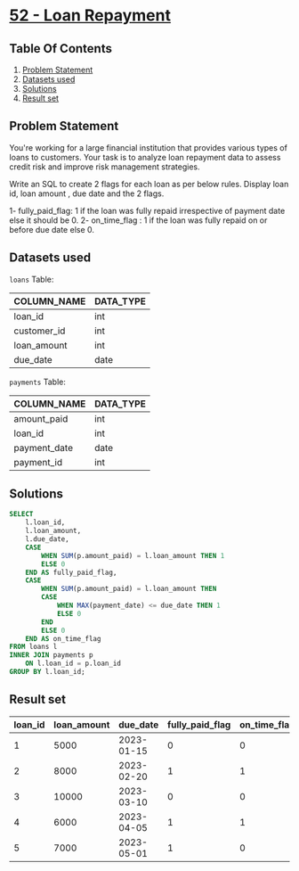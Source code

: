# [52 - Loan Repayment](https://www.namastesql.com/coding-problem/52-loan-repayment)

## Table Of Contents
1. [Problem Statement](#problem-statement)
2. [Datasets used](#datasets-used)
3. [Solutions](#solutions)
4. [Result set](#result-set)

## Problem Statement

You're working for a large financial institution that provides various types of loans to customers. Your task is to analyze loan repayment data to assess credit risk and improve risk management strategies.

Write an SQL to create 2 flags for each loan as per below rules. Display loan id, loan amount , due date and the 2 flags.

1- fully_paid_flag: 1 if the loan was fully repaid irrespective of payment date else it should be 0.
2- on_time_flag : 1 if the loan was fully repaid on or before due date else 0.

## Datasets used

```loans``` Table:

| COLUMN_NAME | DATA_TYPE |
| ----------- | --------- |
| loan_id     | int       |
| customer_id | int       |
| loan_amount | int       |
| due_date    | date      |

```payments``` Table:

| COLUMN_NAME  | DATA_TYPE |
| ------------ | --------- |
| amount_paid  | int       |
| loan_id      | int       |
| payment_date | date      |
| payment_id   | int       |

## Solutions

```sql
SELECT
	l.loan_id,
    l.loan_amount,
    l.due_date,
    CASE
    	WHEN SUM(p.amount_paid) = l.loan_amount THEN 1
        ELSE 0
    END AS fully_paid_flag,
    CASE
    	WHEN SUM(p.amount_paid) = l.loan_amount THEN
        CASE
			WHEN MAX(payment_date) <= due_date THEN 1
            ELSE 0
        END
       	ELSE 0
    END AS on_time_flag 
FROM loans l
INNER JOIN payments p
	ON l.loan_id = p.loan_id
GROUP BY l.loan_id;
```

## Result set

| loan_id | loan_amount | due_date   | fully_paid_flag | on_time_flag |
| ------- | ----------- | ---------- | --------------- | ------------ | 
|       1 |        5000 | 2023-01-15 |               0 |            0 |
|       2 |        8000 | 2023-02-20 |               1 |            1 |
|       3 |       10000 | 2023-03-10 |               0 |            0 |
|       4 |        6000 | 2023-04-05 |               1 |            1 |
|       5 |        7000 | 2023-05-01 |               1 |            0 |